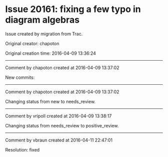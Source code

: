 # Issue 20161: fixing a few typo in diagram algebras

Issue created by migration from Trac.

Original creator: chapoton

Original creation time: 2016-04-09 13:36:24




---

Comment by chapoton created at 2016-04-09 13:37:02

New commits:


---

Comment by chapoton created at 2016-04-09 13:37:02

Changing status from new to needs_review.


---

Comment by vripoll created at 2016-04-09 13:38:17

Changing status from needs_review to positive_review.


---

Comment by vbraun created at 2016-04-11 22:47:01

Resolution: fixed
